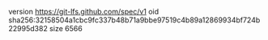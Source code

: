 version https://git-lfs.github.com/spec/v1
oid sha256:32158504a1cbc9fc337b48b71a9bbe97519c4b89a12869934bf724b22995d382
size 6566
